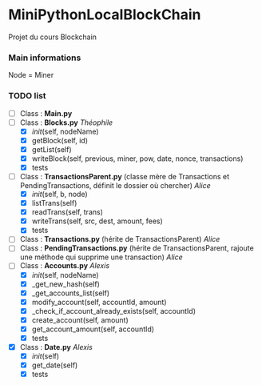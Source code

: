 # MiniPythonLocalBlockChain
Projet du cours Blockchain

### Main informations
Node = Miner

### TODO list
- [ ] Class : **Main.py**
- [ ] Class : **Blocks.py** _Théophile_
  - [x] _init_(self, nodeName)
  - [x] getBlock(self, id)
  - [x] getList(self)
  - [x] writeBlock(self, previous, miner, pow, date, nonce, transactions)
  - [x] tests
- [ ] Class : **TransactionsParent.py** (classe mère de Transactions et PendingTransactions, définit le dossier où chercher) _Alice_
  - [x] _init_(self, b, node)
  - [x] listTrans(self)
  - [x] readTrans(self, trans)
  - [x] writeTrans(self, src, dest, amount, fees)
  - [x] tests
- [ ] Class : **Transactions.py** (hérite de TransactionsParent) _Alice_
- [ ] Class : **PendingTransactions.py** (hérite de TransactionsParent, rajoute une méthode qui supprime une transaction) _Alice_
- [ ] Class : **Accounts.py** _Alexis_
  - [x] _init_(self, nodeName)
  - [x] _get_new_hash(self)
  - [x] _get_accounts_list(self)
  - [x] modify_account(self, accountId, amount)
  - [x] _check_if_account_already_exists(self, accountId)
  - [x] create_account(self, amount)
  - [x] get_account_amount(self, accountId)
  - [x] tests
- [x] Class : **Date.py** _Alexis_
  - [x] _init_(self)
  - [x] get_date(self)
  - [x] tests
